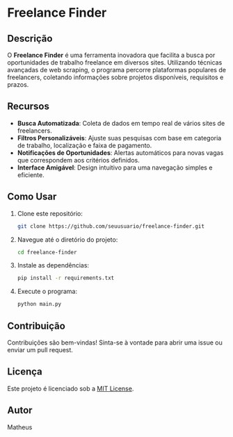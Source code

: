 # Freelance Finder

## Descrição

O **Freelance Finder** é uma ferramenta inovadora que facilita a busca por oportunidades de trabalho freelance em diversos sites. Utilizando técnicas avançadas de web scraping, o programa percorre plataformas populares de freelancers, coletando informações sobre projetos disponíveis, requisitos e prazos.

## Recursos

- **Busca Automatizada**: Coleta de dados em tempo real de vários sites de freelancers.
- **Filtros Personalizáveis**: Ajuste suas pesquisas com base em categoria de trabalho, localização e faixa de pagamento.
- **Notificações de Oportunidades**: Alertas automáticos para novas vagas que correspondem aos critérios definidos.
- **Interface Amigável**: Design intuitivo para uma navegação simples e eficiente.

## Como Usar

1. Clone este repositório:
   ```bash
   git clone https://github.com/seuusuario/freelance-finder.git
   ```

2. Navegue até o diretório do projeto:
   ```bash
   cd freelance-finder
   ```

3. Instale as dependências:
   ```bash
   pip install -r requirements.txt
   ```

4. Execute o programa:
   ```bash
   python main.py
   ```

## Contribuição

Contribuições são bem-vindas! Sinta-se à vontade para abrir uma issue ou enviar um pull request.

## Licença

Este projeto é licenciado sob a [MIT License](LICENSE).

## Autor

Matheus
